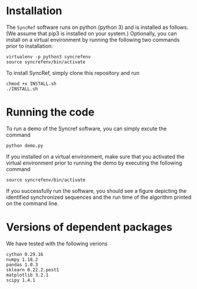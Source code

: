 # Installation

The ```SyncRef``` software runs on python (python 3) and is installed as follows. (We assume that pip3 is installed on your system.) Optionally, you can install on a virtual environment by running the following two commands prior to installation:

```
virtualenv -p python3 syncrefenv
source syncrefenv/bin/activate
```

To install SyncRef, simply clone this repository and run

```
chmod +x INSTALL.sh
./INSTALL.sh
```

# Running the code
To run a demo of the Syncref software, you can simply excute the command
```
python demo.py
```

If you installed on a virtual environment, make sure that you activated the virtual environment prior to running the demo by executing the following command

```
source syncrefenv/bin/activate
```

If you successfully run the software, you should see a figure depicting the identified synchronized sequences and the run time of the algorithm printed on the command line.

# Versions of dependent packages 
We have tested with the following verions
```
cython 0.29.16
numpy 1.18.2
pandas 1.0.3
sklearn 0.22.2.post1
matplotlib 3.2.1
scipy 1.4.1
```
